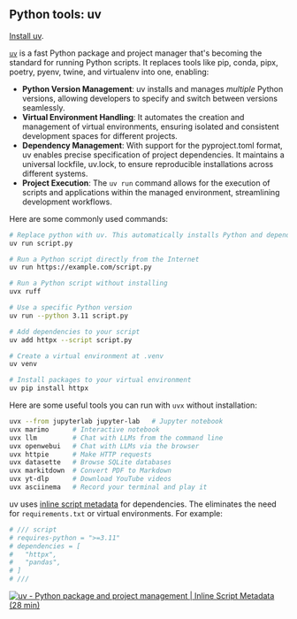 <!-- source_url: https://tds.s-anand.net/#/uv -->

## Python tools: uv

[Install uv](https://docs.astral.sh/uv/getting-started/installation/).

[`uv`](https://docs.astral.sh/uv/) is a fast Python package and project manager that's becoming the standard for running Python scripts. It replaces tools like pip, conda, pipx, poetry, pyenv, twine, and virtualenv into one, enabling:

- **Python Version Management**: uv installs and manages _multiple_ Python versions, allowing developers to specify and switch between versions seamlessly.
- **Virtual Environment Handling**: It automates the creation and management of virtual environments, ensuring isolated and consistent development spaces for different projects.
- **Dependency Management**: With support for the pyproject.toml format, uv enables precise specification of project dependencies. It maintains a universal lockfile, uv.lock, to ensure reproducible installations across different systems.
- **Project Execution**: The `uv run` command allows for the execution of scripts and applications within the managed environment, streamlining development workflows.

Here are some commonly used commands:

```bash
# Replace python with uv. This automatically installs Python and dependencies.
uv run script.py

# Run a Python script directly from the Internet
uv run https://example.com/script.py

# Run a Python script without installing
uvx ruff

# Use a specific Python version
uv run --python 3.11 script.py

# Add dependencies to your script
uv add httpx --script script.py

# Create a virtual environment at .venv
uv venv

# Install packages to your virtual environment
uv pip install httpx
```

Here are some useful tools you can run with `uvx` without installation:

```bash
uvx --from jupyterlab jupyter-lab   # Jupyter notebook
uvx marimo      # Interactive notebook
uvx llm         # Chat with LLMs from the command line
uvx openwebui   # Chat with LLMs via the browser
uvx httpie      # Make HTTP requests
uvx datasette   # Browse SQLite databases
uvx markitdown  # Convert PDF to Markdown
uvx yt-dlp      # Download YouTube videos
uvx asciinema   # Record your terminal and play it
```

uv uses [inline script metadata](https://packaging.python.org/en/latest/specifications/inline-script-metadata/#inline-script-metadata) for dependencies.
The eliminates the need for `requirements.txt` or virtual environments. For example:

```python
# /// script
# requires-python = ">=3.11"
# dependencies = [
#   "httpx",
#   "pandas",
# ]
# ///
```

[![uv - Python package and project management | Inline Script Metadata (28 min)](https://i.ytimg.com/vi_webp/igWlYl3asKw/sddefault.webp)](https://youtu.be/igWlYl3asKw?t=1240)

<!-- Assessment: Share output of `uv run --with httpie -- https https://httpbin.org/get?email={email}` -->
<!-- Assessment: Share output of `uvx markitdown {email}.pdf` -->
<!-- Assessment: Share output of `uv ruff format script.py` -->
